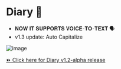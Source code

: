 # Diary 📕

- 𝐍𝐎𝐖 𝐈𝐓 𝐒𝐔𝐏𝐏𝐎𝐑𝐓𝐒 𝐕𝐎𝐈𝐂𝐄-𝐓𝐎-𝐓𝐄𝐗𝐓 🗣️
- v1.3 update: Auto Capitalize

![image](https://github.com/Ron-Caster/Diary/assets/56224323/70e5d566-d42a-444d-9499-979969d10c4c)

[⏩ Click here for Diary v1.2-alpha release](https://github.com/Ron-Caster/Diary/releases/tag/Diary_v1.2)
